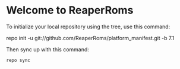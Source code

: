Welcome to ReaperRoms
===================


To initialize your local repository using the tree, use this command:


	
repo init -u git://github.com/ReaperRoms/platform_manifest.git -b 7.1



Then sync up with this command:

	repo sync


